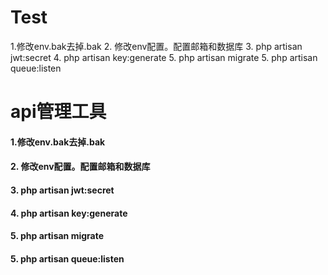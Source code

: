 # Test
1.修改env.bak去掉.bak
2. 修改env配置。配置邮箱和数据库
3. php artisan jwt:secret
4. php artisan key:generate
5. php artisan migrate
5. php artisan queue:listen

# api管理工具
#### 1.修改env.bak去掉.bak
#### 2. 修改env配置。配置邮箱和数据库
#### 3. php artisan jwt:secret
#### 4. php artisan key:generate
#### 5. php artisan migrate
#### 5. php artisan queue:listen
